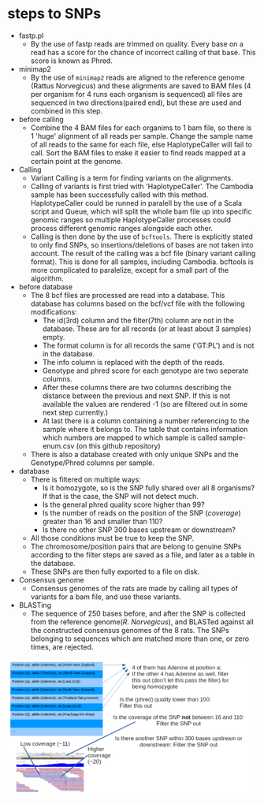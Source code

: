 # steps to SNPs
* fastp.pl
  - By the use of fastp reads are trimmed on quality. Every base on a read has a score for the chance of incorrect calling of that base. This score is known as Phred.
* minimap2
  - By the use of `minimap2` reads are aligned to the reference genome (Rattus Norvegicus) and these alignments are saved to BAM files (4 per organism for 4 runs each organism is sequenced) all files are sequenced in two directions(paired end), but these are used and combined in this step.
* before calling
  - Combine the 4 BAM files for each organims to 1 bam file, so there is 1 'huge' alignment of all reads per sample. Change the sample name of all reads to the same for each file, else HaplotypeCaller will fail to call. Sort the BAM files to make it easier to find reads mapped at a certain point at the genome.
* Calling
  - Variant Calling is a term for finding variants on the alignments.
  - Calling of variants is first tried with 'HaplotypeCaller'. The Cambodia sample has been successfully called with this method. HaplotypeCaller could be runned in paralell by the use of a Scala script and Queue, which will split the whole bam file up into specific genomic ranges so multiple HaplotypeCaller processes could process different genomic ranges alongside each other.
  - Calling is then done by the use of `bcftools`. There is explicitly stated to only find SNPs, so insertions/deletions of bases are not taken into account. The result of the calling was a bcf file (binary variant calling format). This is done for all samples, including Cambodia. bcftools is more complicated to paralelize, except for a small part of the algorithm.
* before database
  - The 8 bcf files are processed are read into a database. This database has columns based on the bcf/vcf file with the following modifications:
    - The id(3rd) column and the filter(7th) column are not in the database. These are for all records (or at least about 3 samples) empty.
    - The format column is for all records the same ('GT:PL') and is not in the database.
    - The info column is replaced with the depth of the reads.
    - Genotype and phred score for each genotype are two seperate columns.
    - After these columns there are two columns describing the distance between the previous and next SNP. If this is not available the values are rendered -1 (so are filtered out in some next step currently.)
    - At last there is a column containing a number referencing to the sample where it belongs to. The table that contains information which numbers are mapped to which sample is called sample-enum.csv (on this github repository)
  - There is also a database created with only unique SNPs and the Genotype/Phred columns per sample.
* database
  - There is filtered on multiple ways:
    - Is it homozygote, so is the SNP fully shared over all 8 organisms? If that is the case, the SNP will not detect much.
    - Is the general phred quality score higher than 99?
    - Is the number of reads on the position of the SNP (*coverage*) greater than 16 and smaller than 110?
    - Is there no other SNP 300 bases upstream or downstream?
  - All those conditions must be true to keep the SNP.
  - The chromosome/position pairs that are belong to genuine SNPs according to the filter steps are saved as a file, and later as a table in the database.
  - These SNPs are then fully exported to a file on disk.
* Consensus genome
  - Consensus genomes of the rats are made by calling all types of variants for a bam file, and use these variants.
* BLASTing
  - The sequence of 250 bases before, and after the SNP is collected from the reference genome(*R. Norvegicus*), and BLASTed against all the constructed consensus genomes of the 8 rats. The SNPs belonging to sequences which are matched more than one, or zero times, are rejected.

![Filter steps image](https://raw.githubusercontent.com/naturalis/changing-invaders/master/filterStap.png?token=ANKL234X5VYRSAE4RBEXL6C6AXKGS)
